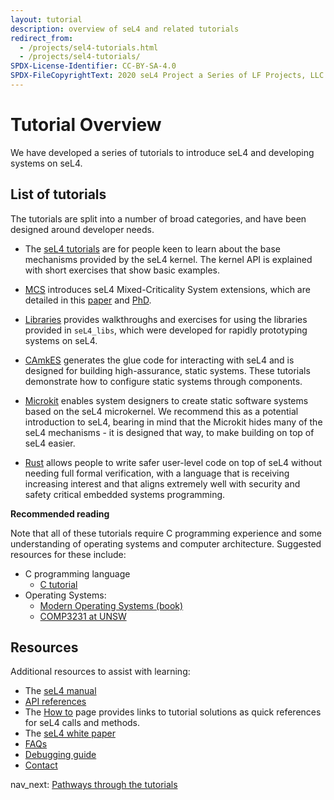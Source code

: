 ```yaml
---
layout: tutorial
description: overview of seL4 and related tutorials
redirect_from:
  - /projects/sel4-tutorials.html
  - /projects/sel4-tutorials/
SPDX-License-Identifier: CC-BY-SA-4.0
SPDX-FileCopyrightText: 2020 seL4 Project a Series of LF Projects, LLC.
---
```


# Tutorial Overview

We have developed a series of tutorials to introduce seL4 and developing systems on seL4.

## List of tutorials
The tutorials are split into a number of broad categories, and have been designed around developer needs.

- The [seL4 tutorials](setting-up.md) are for people keen to learn about the base mechanisms provided by the seL4 kernel. The kernel API is explained with short exercises that show basic examples.

- [MCS](mcs) introduces seL4 Mixed-Criticality System extensions, which are detailed in this [paper](https://trustworthy.systems/publications/full_text/Lyons_MAH_18.pdf) and [PhD](https://github.com/pingerino/phd/blob/master/phd.pdf).

- [Libraries](libraries-1) provides walkthroughs and exercises for using the libraries provided in `seL4_libs`, which were developed for rapidly prototyping systems on seL4.

- [CAmkES](hello-camkes-0) generates the glue code for interacting with seL4 and is designed for building high-assurance, static systems. These tutorials demonstrate how to configure static systems through components.

- [Microkit](https://trustworthy.systems/projects/microkit/tutorial/) enables system designers to create static software systems based on the seL4 microkernel. We recommend this as a potential introduction to seL4, bearing in mind that the Microkit hides many of the seL4 mechanisms - it is designed that way, to make building on top of seL4 easier.

- [Rust](https://github.com/seL4/rust-sel4) allows people to write safer user-level code on top of seL4 without needing full formal verification, with a language that is receiving increasing interest and that aligns extremely well with security and safety critical embedded systems programming.

**Recommended reading**

Note that all of these tutorials require C programming
experience and some understanding of operating systems and computer
architecture.  Suggested resources for these include:

- C programming language
	- [C tutorial](https://www.cprogramming.com/tutorial/c-tutorial.html)
- Operating Systems:
	- [Modern Operating Systems (book)](https://www.amazon.com/Modern-Operating-Systems-Andrew-Tanenbaum/dp/013359162X)
	- [COMP3231 at UNSW](http://www.cse.unsw.edu.au/~cs3231)

## Resources
Additional resources to assist with learning:
- The [seL4 manual](https://sel4.systems/Info/Docs/seL4-manual-latest.pdf)
- [API references](../../projects/sel4/api-doc)
- The [How to](how-to) page provides links to tutorial solutions as quick references for seL4 calls and methods.
- The [seL4 white paper](https://sel4.systems/About/seL4-whitepaper.pdf)
- [FAQs](https://sel4.systems/About/FAQ.html)
- [Debugging guide](../../projects/sel4-tutorials/debugging-guide)
- [Contact](../../Resources#contact)

<p>
    nav_next: <a href="pathways">Pathways through the tutorials</a>
</p>